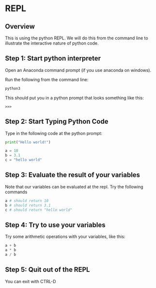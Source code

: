 REPL
=============

## Overview

This is using the python REPL. We will do this from the command line to illustrate the interactive nature of python code.


## Step 1: Start python interpreter

Open an Anaconda command prompt (if you use anaconda on windows).  

Run the following from the command line:

```bash
python3
```

This should put you in a python prompt that looks something like this:

```console
>>> 
```

## Step 2: Start Typing Python Code

Type in the following code at the python prompt:

```python
print("Hello world!")

a = 10
b = 3.1
c = "hello world"
```

## Step 3: Evaluate the result of your variables

Note that our variables can be evaluated at the repl. Try the following commands

```python
a # should return 10
b # should return 3.1
c # should return "hello world"
```

## Step 4: Try to use your variables

Try some arithmetic operations with your variables, like this:

```python
a + b
a * b
a / b
```


## Step 5: Quit out of the REPL

You can exit with CTRL-D